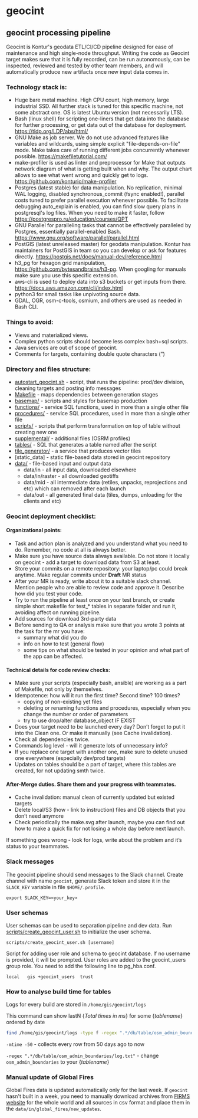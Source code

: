 # geocint

## geocint processing pipeline

Geocint is Kontur's geodata ETL/CI/CD pipeline designed for ease of maintenance and high single-node throughput. Writing
the code as Geocint target makes sure that it is fully recorded, can be run autonomously, can be inspected, reviewed and
tested by other team members, and will automatically produce new artifacts once new input data comes in.

### Technology stack is:

- Huge bare metal machine. High CPU count, high memory, large industrial SSD. All further stack is tuned for this
  specific machine, not some abstract one. OS is latest Ubuntu version (not necessarily LTS).
- Bash (linux shell) for scripting one-liners that get data into the database for further processing, or get data out of
  the database for deployment. https://tldp.org/LDP/abs/html/
- GNU Make as job server. We do not use advanced features like variables and wildcards, using simple explicit
  "file-depends-on-file" mode. Make takes care of running different jobs concurrently whenever possible.
  https://makefiletutorial.com/
- make-profiler is used as linter and preprocessor for Make that outputs network diagram of what is getting built when
  and why. The output chart allows to see what went wrong and quickly get to logs.
  https://github.com/konturio/make-profiler
- Postgres (latest stable) for data manipulation. No replication, minimal WAL logging, disabled synchronous_commit
  (fsync enabled!), parallel costs tuned to prefer parallel execution whenever possible. To facilitate debugging
  auto_explain is enabled, you can find slow query plans in postgresql's log files. When you need to make it faster,
  follow https://postgrespro.ru/education/courses/QPT
- GNU Parallel for paralleling tasks that cannot be effectively paralleled by Postgres, essentially parallel-enabled
  Bash. https://www.gnu.org/software/parallel/parallel.html
- PostGIS (latest unreleased master) for geodata manipulation. Kontur has maintainers for PostGIS in team so you can
  develop or ask for features directly. https://postgis.net/docs/manual-dev/reference.html
- h3_pg for hexagon grid manipulation, https://github.com/bytesandbrains/h3-pg. When googling for manuals make sure you
  use this specific extension.
- aws-cli is used to deploy data into s3 buckets or get inputs from there. https://docs.aws.amazon.com/cli/index.html
- python3 for small tasks like unpivoting source data.
- GDAL, OGR, osm-c-tools, osmium, and others are used as needed in Bash CLI.

### Things to avoid:

- Views and materialized views.
- Complex python scripts should become less complex bash+sql scripts.
- Java services are out of scope of geocint.
- Comments for targets, containing double quote characters (")

### Directory and files structure:

- [autostart_geocint.sh](autostart_geocint.sh) - script, that runs the pipeline: prod/dev division, cleaning targets and
  posting info messages
- [Makefile](Makefile) - maps dependencies between generation stages
- [basemap/](basemap) - scripts and styles for basemap production
- [functions/](functions) - service SQL functions, used in more than a single other file
- [procedures/](procedures) - service SQL procedures, used in more than a single other file
- [scripts/](scripts) - scripts that perform transformation on top of table without creating new one
- [supplemental/](supplemental) - additional files (OSRM profiles)
- [tables/](tables) - SQL that generates a table named after the script
- [tile_generator/](tile_generator) - a service that produces vector tiles
- [static_data] - static file-based data stored in geocint repository
- [data/](data) - file-based input and output data
    - data/in - all input data, downloaded elsewhere
    - data/in/raster - all downloaded geotiffs
    - data/mid - all intermediate data (retiles, unpacks, reprojections and etc) which can removed after
      each launch
    - data/out - all generated final data (tiles, dumps, unloading for the clients and etc)

### Geocint deployment checklist:

#### Organizational points:

- Task and action plan is analyzed and you understand what you need to do. Remember, no code at all is always better.
- Make sure you have source data always available. Do not store it locally on geocint - add a target to download data
  from S3 at least.
- Store your commits on a remote repository: your laptop/pc could break anytime. Make regular commits under
  **Draft** MR status
- After your MR is ready, write about it to a suitable slack channel. Mention people who are able to review code and
  approve it. Describe how did you test your code.
- Try to run the pipeline at least once on your test branch, or create simple short makefile for test_* tables in
  separate folder and run it, avoiding affect on running pipeline.
- Add sources for download 3rd-party data
- Before sending to QA or analysis make sure that you wrote 3 points at the task for the mr you have:
    - summary what did you do
    - info on how to test (general flow)
    - some tips on what should be tested in your opinion and what part of the app can be affected.

#### Technical details for **code review** checks:

- Make sure your scripts (especially bash, ansible) are working as a part of Makefile, not only by themselves.
- Idempotence: how will it run the first time? Second time? 100 times?
    - copying of non-existing yet files
    - deleting or renaming functions and procedures, especially when you change the number or order of parameters
    - try to use drop/alter database_object IF EXIST
- Does your target need to be launched every day? Don’t forget to put it into the Clean one. Or make it manually
  (see Cache invalidation).
- Check all dependencies twice.
- Commands log level - will it generate lots of unnecessary info?
- If you replace one target with another one, make sure to delete unused one everywhere (especially dev/prod targets)
- Updates on tables should be a part of target, where this tables are created, for not updating smth twice.


#### After-Merge duties. Share them and your progress with teammates.

- Cache invalidation: manual clean of currently updated but existed targets
- Delete local/S3 (how - link to instruction) files and DB objects that you don’t need anymore
- Сheck periodically the make.svg after launch, maybe you can find out how to make a quick fix for not losing
  a whole day before next launch.

If something goes wrong - look for logs, write about the problem and it’s status to your teammates.

### Slack messages

The geocint pipeline should send messages to the Slack channel. Create channel with name `geocint`, generate Slack token
and store it in the `SLACK_KEY` variable in file `$HOME/.profile`.

```shell
export SLACK_KEY=<your_key>
```

### User schemas

User schemas can be used to separation pipeline and dev data.
Run [scripts/create_geocint_user.sh](scripts/create_geocint_user.sh) to initialize the user schema.

`scripts/create_geocint_user.sh [username]`

Script for adding user role and schema to geocint database. If no username is provided, it will be prompted. User roles
are added to the geocint_users group role. You need to add the following line to pg_hba.conf.

`local   gis +geocint_users  trust`

### How to analyse build time for tables

Logs for every build are stored in `/home/gis/geocint/logs`

This command can show lastN {*Total times in ms*} for some {*tablename*} ordered by date

```bash
find /home/gis/geocint/logs -type f -regex ".*/db/table/osm_admin_boundaries/log.txt" -mtime -50 -printf "%T+ %p; " -exec awk '/Time:/ {sum += $4} END {print sum/60000 " min"}' '{}' \; | sort
```

`-mtime -50` - collects every row from 50 days ago to now

`-regex ".*/db/table/osm_admin_boundaries/log.txt"` - change `osm_admin_boundaries` to your {*tablename*}

### Manual update of Global Fires

Global Fires data is updated automatically only for the last week. If `geocint` hasn't built in a week, you need to
manually download archives from [FIRMS website](https://firms.modaps.eosdis.nasa.gov/download/create.php) for the whole world and
all sources in csv format and place them in the `data/in/global_fires/new_updates`.